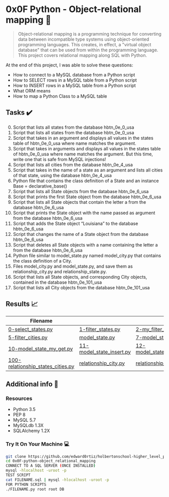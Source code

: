 # 0x0F Python - Object-relational mapping :snake:

> Object-relational mapping is a programming technique for converting data between incompatible type systems using object-oriented programming languages. This creates, in effect, a "virtual object database" that can be used from within the programming language. This project covers relational mapping along SQL with Python.

At the end of this project, I was able to solve these questions:
  
* How to connect to a MySQL database from a Python script
* How to SELECT rows in a MySQL table from a Python script
* How to INSERT rows in a MySQL table from a Python script
* What ORM means
* How to map a Python Class to a MySQL table

## Tasks :heavy_check_mark:

0. Script that lists all states from the database hbtn_0e_0_usa
1. Script that lists all states from the database hbtn_0e_0_usa
2. Script that takes in an argument and displays all values in the states table of hbtn_0e_0_usa where name matches the argument.
3. Script that takes in arguments and displays all values in the states table of hbtn_0e_0_usa where name matches the argument. But this time, write one that is safe from MySQL injections!
4. Script that lists all cities from the database hbtn_0e_4_usa
5. Script that takes in the name of a state as an argument and lists all cities of that state, using the database hbtn_0e_4_usa
6. Python file that contains the class definition of a State and an instance Base = declarative_base()
7. Script that lists all State objects from the database hbtn_0e_6_usa
8. Script that prints the first State object from the database hbtn_0e_6_usa
9. Script that lists all State objects that contain the letter a from the database hbtn_0e_6_usa
10. Script that prints the State object with the name passed as argument from the database hbtn_0e_6_usa
11. Script that adds the State object “Louisiana” to the database hbtn_0e_6_usa
12. Script that changes the name of a State object from the database hbtn_0e_6_usa
13. Script that deletes all State objects with a name containing the letter a from the database hbtn_0e_6_usa
14. Python file similar to model_state.py named model_city.py that contains the class definition of a City.
15. Files model_city.py and model_state.py, and save them as relationship_city.py and relationship_state.py.
16. Script that lists all State objects, and corresponding City objects, contained in the database hbtn_0e_101_usa
17. Script that lists all City objects from the database hbtn_0e_101_usa


## Results :chart_with_upwards_trend:

| Filename |||||
| ------ |---|---|---|---|
| [0-select_states.py](https://github.com/edward0rtiz/holbertonschool-higher_level_programming/blob/master/0x0F-python-object_relational_mapping/0-select_states.py)| [1-filter_states.py](https://github.com/edward0rtiz/holbertonschool-higher_level_programming/blob/master/0x0F-python-object_relational_mapping/1-filter_states.py)|[2-my_filter_states.py](https://github.com/edward0rtiz/holbertonschool-higher_level_programming/blob/master/0x0F-python-object_relational_mapping/2-my_filter_states.py)|[3-my_safe_filter_states.py](https://github.com/edward0rtiz/holbertonschool-higher_level_programming/blob/master/0x0F-python-object_relational_mapping/3-my_safe_filter_states.py)|[4-cities_by_state.py](https://github.com/edward0rtiz/holbertonschool-higher_level_programming/blob/master/0x0F-python-object_relational_mapping/4-cities_by_state.py)|
| [5-filter_cities.py](https://github.com/edward0rtiz/holbertonschool-higher_level_programming/blob/master/0x0F-python-object_relational_mapping/5-filter_cities.py)| [model_state.py](https://github.com/edward0rtiz/holbertonschool-higher_level_programming/blob/master/0x0F-python-object_relational_mapping/model_state.py)|[7-model_state_fetch_all.py](https://github.com/edward0rtiz/holbertonschool-higher_level_programming/blob/master/0x0F-python-object_relational_mapping/7-model_state_fetch_all.py)|[8-model_state_fetch_first.py](https://github.com/edward0rtiz/holbertonschool-higher_level_programming/blob/master/0x0F-python-object_relational_mapping/8-model_state_fetch_first.py)|[9-model_state_filter_a.py](https://github.com/edward0rtiz/holbertonschool-higher_level_programming/blob/master/0x0F-python-object_relational_mapping/9-model_state_filter_a.py)|
| [10-model_state_my_get.py](https://github.com/edward0rtiz/holbertonschool-higher_level_programming/blob/master/0x0F-python-object_relational_mapping/10-model_state_my_get.py)| [11-model_state_insert.py](https://github.com/edward0rtiz/holbertonschool-higher_level_programming/blob/master/0x0F-python-object_relational_mapping/11-model_state_insert.py)|[12-model_state_update_id_2.py](https://github.com/edward0rtiz/holbertonschool-higher_level_programming/blob/master/0x0F-python-object_relational_mapping/12-model_state_update_id_2.py)|[13-model_state_delete_a.py](https://github.com/edward0rtiz/holbertonschool-higher_level_programming/blob/master/0x0F-python-object_relational_mapping/13-model_state_delete_a.py)|[14-model_city_fetch_by_state.py)](https://github.com/edward0rtiz/holbertonschool-higher_level_programming/blob/master/0x0F-python-object_relational_mapping/14-model_city_fetch_by_state.py)|
| [100-relationship_states_cities.py](https://github.com/edward0rtiz/holbertonschool-higher_level_programming/blob/master/0x0F-python-object_relational_mapping/100-relationship_states_cities.py)| [relationship_city.py](https://github.com/edward0rtiz/holbertonschool-higher_level_programming/blob/master/0x0F-python-object_relational_mapping/relationship_city.py)|[relationship_state.py](https://github.com/edward0rtiz/holbertonschool-higher_level_programming/blob/master/0x0F-python-object_relational_mapping/relationship_state.py)|[101-relationship_states_cities_list.py](https://github.com/edward0rtiz/holbertonschool-higher_level_programming/blob/master/0x0F-python-object_relational_mapping/101-relationship_states_cities_list.py)|[102-relationship_cities_states_list.py](https://github.com/edward0rtiz/holbertonschool-higher_level_programming/blob/master/0x0F-python-object_relational_mapping/102-relationship_cities_states_list.py)|


## Additional info :construction:
### Resources

- Python 3.5
- PEP 8
- MySQL 5.7
- MySQLdb 1.3X
- SQLAlchemy 1.2X

### Try It On Your Machine :computer:	
```bash
git clone https://github.com/edward0rtiz/holbertonschool-higher_level_programming.git
cd 0x0F-python-object_relational_mapping
CONNECT TO A SQL SERVER (ONCE INSTALLED)
mysql -hlocalhost -uroot -p
TEST SCRIPT
cat FILENAME.sql | mysql -hlocalhost -uroot -p
FOR PYTHON SCRIPTS
./FILENAME.py root root DB
```
